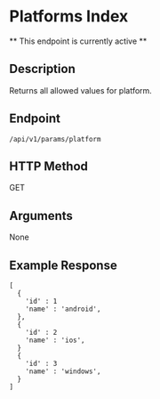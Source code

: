 # Platforms Index
** This endpoint is currently active **

## Description
Returns all allowed values for platform.

## Endpoint
`/api/v1/params/platform`

## HTTP Method
GET

## Arguments
None

## Example Response

```
[
  {
    'id' : 1
    'name' : 'android',
  },
  {
    'id' : 2
    'name' : 'ios',
  }
  {
    'id' : 3
    'name' : 'windows',
  }
]
```
